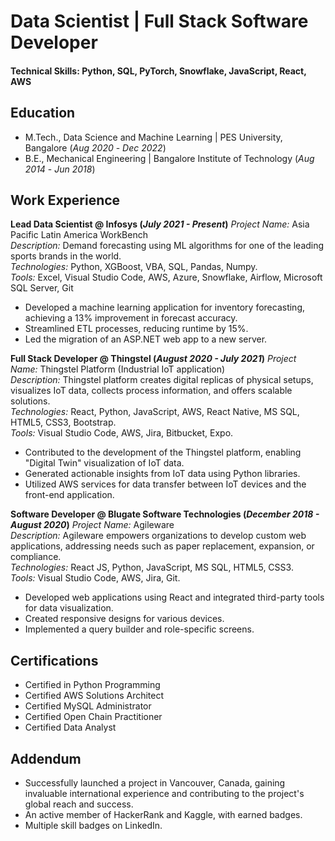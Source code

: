 # Data Scientist | Full Stack Software Developer

#### Technical Skills: Python, SQL, PyTorch, Snowflake, JavaScript, React, AWS

## Education
- M.Tech., Data Science and Machine Learning | PES University, Bangalore (_Aug 2020_ - _Dec 2022_)								       
- B.E., Mechanical Engineering	| Bangalore Institute of Technology (_Aug 2014_ - _Jun 2018_)

## Work Experience
**Lead Data Scientist @ Infosys (_July 2021 - Present_)**
_Project Name:_ Asia Pacific Latin America WorkBench  
_Description:_ Demand forecasting using ML algorithms for one of the leading sports brands in the world.  
_Technologies:_ Python, XGBoost, VBA, SQL, Pandas, Numpy.  
_Tools:_ Excel, Visual Studio Code, AWS, Azure, Snowflake, Airflow, Microsoft SQL Server, Git  
- Developed a machine learning application for inventory forecasting, achieving a 13% improvement in forecast accuracy.
- Streamlined ETL processes, reducing runtime by 15%.
- Led the migration of an ASP.NET web app to a new server.

**Full Stack Developer @ Thingstel (_August 2020 - July 2021_)**
_Project Name:_ Thingstel Platform (Industrial IoT application)  
_Description:_ Thingstel platform creates digital replicas of physical setups, visualizes IoT data, collects process information, and offers scalable solutions.  
_Technologies:_ React, Python, JavaScript, AWS, React Native, MS SQL, HTML5, CSS3, Bootstrap.  
_Tools:_ Visual Studio Code, AWS, Jira, Bitbucket, Expo.  
- Contributed to the development of the Thingstel platform, enabling "Digital Twin" visualization of IoT data.
- Generated actionable insights from IoT data using Python libraries.
- Utilized AWS services for data transfer between IoT devices and the front-end application.

**Software Developer @ Blugate Software Technologies (_December 2018 - August 2020_)**
_Project Name:_ Agileware  
_Description:_ Agileware empowers organizations to develop custom web applications, addressing needs such as paper replacement, expansion, or compliance.  
_Technologies:_ React JS, Python, JavaScript, MS SQL, HTML5, CSS3.  
_Tools:_ Visual Studio Code, AWS, Jira, Git.  
- Developed web applications using React and integrated third-party tools for data visualization.
- Created responsive designs for various devices.
- Implemented a query builder and role-specific screens.

## Certifications
- Certified in Python Programming
- Certified AWS Solutions Architect
- Certified MySQL Administrator
- Certified Open Chain Practitioner
- Certified Data Analyst

## Addendum
- Successfully launched a project in Vancouver, Canada, gaining invaluable international experience and contributing to the project's global reach and success.
- An active member of HackerRank and Kaggle, with earned badges.
- Multiple skill badges on LinkedIn.

